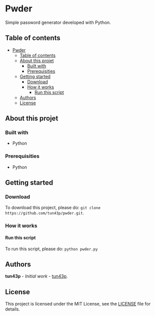 # Pwder

Simple password generator developed with Python.

## Table of contents

- [Pwder](#pwder)
  - [Table of contents](#table-of-contents)
  - [About this projet](#about-this-projet)
    - [Built with](#built-with)
    - [Prerequisities](#prerequisities)
  - [Getting started](#getting-started)
    - [Download](#download)
    - [How it works](#how-it-works)
      - [Run this script](#run-this-script)
  - [Authors](#authors)
  - [License](#license)

## About this projet

### Built with

- Python

### Prerequisities

- Python

## Getting started

### Download

To download this project, please do: `git clone https://github.com/tun43p/pwder.git`.

### How it works

#### Run this script

To run this script, please do: `python pwder.py`

## Authors

**tun43p** - _Initial work_ - [tun43p](https://github.com/tun43p).

## License

This project is licensed under the MIT License, see the [LICENSE](LICENSE) file for details.
